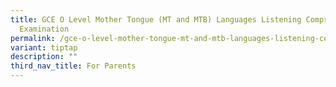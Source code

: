 ```yaml
---
title: GCE O Level Mother Tongue (MT and MTB) Languages Listening Comprehension
  Examination
permalink: /gce-o-level-mother-tongue-mt-and-mtb-languages-listening-comprehension-examination/
variant: tiptap
description: ""
third_nav_title: For Parents
---
```

